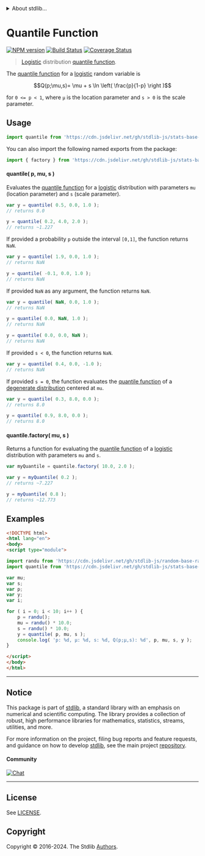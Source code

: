 <!--

@license Apache-2.0

Copyright (c) 2018 The Stdlib Authors.

Licensed under the Apache License, Version 2.0 (the "License");
you may not use this file except in compliance with the License.
You may obtain a copy of the License at

   http://www.apache.org/licenses/LICENSE-2.0

Unless required by applicable law or agreed to in writing, software
distributed under the License is distributed on an "AS IS" BASIS,
WITHOUT WARRANTIES OR CONDITIONS OF ANY KIND, either express or implied.
See the License for the specific language governing permissions and
limitations under the License.

-->


<details>
  <summary>
    About stdlib...
  </summary>
  <p>We believe in a future in which the web is a preferred environment for numerical computation. To help realize this future, we've built stdlib. stdlib is a standard library, with an emphasis on numerical and scientific computation, written in JavaScript (and C) for execution in browsers and in Node.js.</p>
  <p>The library is fully decomposable, being architected in such a way that you can swap out and mix and match APIs and functionality to cater to your exact preferences and use cases.</p>
  <p>When you use stdlib, you can be absolutely certain that you are using the most thorough, rigorous, well-written, studied, documented, tested, measured, and high-quality code out there.</p>
  <p>To join us in bringing numerical computing to the web, get started by checking us out on <a href="https://github.com/stdlib-js/stdlib">GitHub</a>, and please consider <a href="https://opencollective.com/stdlib">financially supporting stdlib</a>. We greatly appreciate your continued support!</p>
</details>

# Quantile Function

[![NPM version][npm-image]][npm-url] [![Build Status][test-image]][test-url] [![Coverage Status][coverage-image]][coverage-url] <!-- [![dependencies][dependencies-image]][dependencies-url] -->

> [Logistic][logistic-distribution] distribution [quantile function][quantile-function].

<section class="intro">

The [quantile function][quantile-function] for a [logistic][logistic-distribution] random variable is

<!-- <equation class="equation" label="eq:logistic_quantile_function" align="center" raw="Q(p;\mu,s)= \mu + s \ln \left( \frac{p}{1-p} \right )" alt="Quantile function for a logistic distribution."> -->

```math
Q(p;\mu,s)= \mu + s \ln \left( \frac{p}{1-p} \right )
```

<!-- <div class="equation" align="center" data-raw-text="Q(p;\mu,s)= \mu + s \ln \left( \frac{p}{1-p} \right )" data-equation="eq:logistic_quantile_function">
    <img src="https://cdn.jsdelivr.net/gh/stdlib-js/stdlib@51534079fef45e990850102147e8945fb023d1d0/lib/node_modules/@stdlib/stats/base/dists/logistic/quantile/docs/img/equation_logistic_quantile_function.svg" alt="Quantile function for a logistic distribution.">
    <br>
</div> -->

<!-- </equation> -->

for `0 <= p < 1`, where `µ` is the location parameter and `s > 0` is the scale parameter.

</section>

<!-- /.intro -->



<section class="usage">

## Usage

```javascript
import quantile from 'https://cdn.jsdelivr.net/gh/stdlib-js/stats-base-dists-logistic-quantile@esm/index.mjs';
```

You can also import the following named exports from the package:

```javascript
import { factory } from 'https://cdn.jsdelivr.net/gh/stdlib-js/stats-base-dists-logistic-quantile@esm/index.mjs';
```

#### quantile( p, mu, s )

Evaluates the [quantile function][quantile-function] for a [logistic][logistic-distribution] distribution with parameters `mu` (location parameter) and `s` (scale parameter).

```javascript
var y = quantile( 0.5, 0.0, 1.0 );
// returns 0.0

y = quantile( 0.2, 4.0, 2.0 );
// returns ~1.227
```

If provided a probability `p` outside the interval `[0,1]`, the function returns `NaN`.

```javascript
var y = quantile( 1.9, 0.0, 1.0 );
// returns NaN

y = quantile( -0.1, 0.0, 1.0 );
// returns NaN
```

If provided `NaN` as any argument, the function returns `NaN`.

```javascript
var y = quantile( NaN, 0.0, 1.0 );
// returns NaN

y = quantile( 0.0, NaN, 1.0 );
// returns NaN

y = quantile( 0.0, 0.0, NaN );
// returns NaN
```

If provided `s < 0`, the function returns `NaN`.

```javascript
var y = quantile( 0.4, 0.0, -1.0 );
// returns NaN
```

If provided `s = 0`, the function evaluates the [quantile function][quantile-function] of a [degenerate distribution][degenerate-distribution] centered at `mu`.

```javascript
var y = quantile( 0.3, 8.0, 0.0 );
// returns 8.0

y = quantile( 0.9, 8.0, 0.0 );
// returns 8.0
```

#### quantile.factory( mu, s )

Returns a function for evaluating the [quantile function][quantile-function] of a [logistic][logistic-distribution] distribution with parameters `mu` and `s`.

```javascript
var myQuantile = quantile.factory( 10.0, 2.0 );

var y = myQuantile( 0.2 );
// returns ~7.227

y = myQuantile( 0.8 );
// returns ~12.773
```

</section>

<!-- /.usage -->

<section class="examples">

## Examples

<!-- eslint no-undef: "error" -->

```html
<!DOCTYPE html>
<html lang="en">
<body>
<script type="module">

import randu from 'https://cdn.jsdelivr.net/gh/stdlib-js/random-base-randu@esm/index.mjs';
import quantile from 'https://cdn.jsdelivr.net/gh/stdlib-js/stats-base-dists-logistic-quantile@esm/index.mjs';

var mu;
var s;
var p;
var y;
var i;

for ( i = 0; i < 10; i++ ) {
    p = randu();
    mu = randu() * 10.0;
    s = randu() * 10.0;
    y = quantile( p, mu, s );
    console.log( 'p: %d, µ: %d, s: %d, Q(p;µ,s): %d', p, mu, s, y );
}

</script>
</body>
</html>
```

</section>

<!-- /.examples -->

<!-- Section for related `stdlib` packages. Do not manually edit this section, as it is automatically populated. -->

<section class="related">

</section>

<!-- /.related -->

<!-- Section for all links. Make sure to keep an empty line after the `section` element and another before the `/section` close. -->


<section class="main-repo" >

* * *

## Notice

This package is part of [stdlib][stdlib], a standard library with an emphasis on numerical and scientific computing. The library provides a collection of robust, high performance libraries for mathematics, statistics, streams, utilities, and more.

For more information on the project, filing bug reports and feature requests, and guidance on how to develop [stdlib][stdlib], see the main project [repository][stdlib].

#### Community

[![Chat][chat-image]][chat-url]

---

## License

See [LICENSE][stdlib-license].


## Copyright

Copyright &copy; 2016-2024. The Stdlib [Authors][stdlib-authors].

</section>

<!-- /.stdlib -->

<!-- Section for all links. Make sure to keep an empty line after the `section` element and another before the `/section` close. -->

<section class="links">

[npm-image]: http://img.shields.io/npm/v/@stdlib/stats-base-dists-logistic-quantile.svg
[npm-url]: https://npmjs.org/package/@stdlib/stats-base-dists-logistic-quantile

[test-image]: https://github.com/stdlib-js/stats-base-dists-logistic-quantile/actions/workflows/test.yml/badge.svg?branch=v0.2.2
[test-url]: https://github.com/stdlib-js/stats-base-dists-logistic-quantile/actions/workflows/test.yml?query=branch:v0.2.2

[coverage-image]: https://img.shields.io/codecov/c/github/stdlib-js/stats-base-dists-logistic-quantile/main.svg
[coverage-url]: https://codecov.io/github/stdlib-js/stats-base-dists-logistic-quantile?branch=main

<!--

[dependencies-image]: https://img.shields.io/david/stdlib-js/stats-base-dists-logistic-quantile.svg
[dependencies-url]: https://david-dm.org/stdlib-js/stats-base-dists-logistic-quantile/main

-->

[chat-image]: https://img.shields.io/gitter/room/stdlib-js/stdlib.svg
[chat-url]: https://app.gitter.im/#/room/#stdlib-js_stdlib:gitter.im

[stdlib]: https://github.com/stdlib-js/stdlib

[stdlib-authors]: https://github.com/stdlib-js/stdlib/graphs/contributors

[umd]: https://github.com/umdjs/umd
[es-module]: https://developer.mozilla.org/en-US/docs/Web/JavaScript/Guide/Modules

[deno-url]: https://github.com/stdlib-js/stats-base-dists-logistic-quantile/tree/deno
[deno-readme]: https://github.com/stdlib-js/stats-base-dists-logistic-quantile/blob/deno/README.md
[umd-url]: https://github.com/stdlib-js/stats-base-dists-logistic-quantile/tree/umd
[umd-readme]: https://github.com/stdlib-js/stats-base-dists-logistic-quantile/blob/umd/README.md
[esm-url]: https://github.com/stdlib-js/stats-base-dists-logistic-quantile/tree/esm
[esm-readme]: https://github.com/stdlib-js/stats-base-dists-logistic-quantile/blob/esm/README.md
[branches-url]: https://github.com/stdlib-js/stats-base-dists-logistic-quantile/blob/main/branches.md

[stdlib-license]: https://raw.githubusercontent.com/stdlib-js/stats-base-dists-logistic-quantile/main/LICENSE

[logistic-distribution]: https://en.wikipedia.org/wiki/Logistic_distribution

[quantile-function]: https://en.wikipedia.org/wiki/Quantile_function

[degenerate-distribution]: https://en.wikipedia.org/wiki/Degenerate_distribution

</section>

<!-- /.links -->
